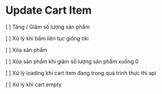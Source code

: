 # Update Cart Item

[ ] Tăng / Giãm số lượng sản phẩm

[ ] Xử lý khi bấm liên tục giống tiki

[ ] Xóa sản phẩm

[ ] Xóa sản phẩm khi giãm số lượng sản phẩm xuống 0

[ ] Xử lý loading khi cart item đang trong quá trình thực thi api

[ ] Xử lý khi cart empty